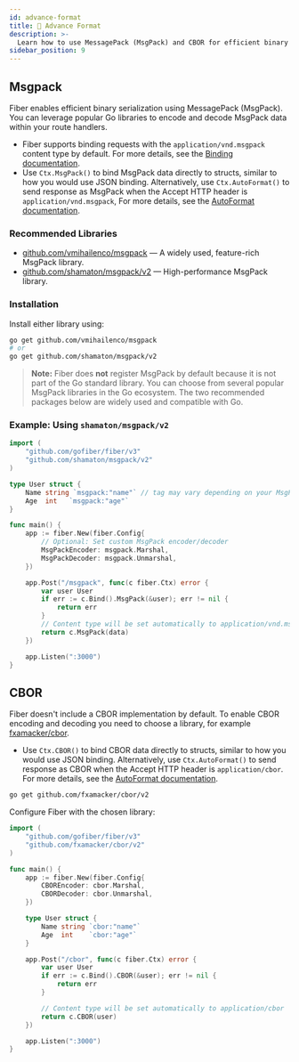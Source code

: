 ```yaml
---
id: advance-format
title: 🐛 Advance Format
description: >-
  Learn how to use MessagePack (MsgPack) and CBOR for efficient binary serialization in Fiber applications.
sidebar_position: 9
---
```


## Msgpack

Fiber enables efficient binary serialization using MessagePack (MsgPack). You can leverage popular Go libraries to encode and decode MsgPack data within your route handlers.

- Fiber supports binding requests with the `application/vnd.msgpack` content type by default. For more details, see the [Binding documentation](../api/bind.md#msgpack).
- Use `Ctx.MsgPack()` to bind MsgPack data directly to structs, similar to how you would use JSON binding. Alternatively, use `Ctx.AutoFormat()` to send response as MsgPack when the Accept HTTP header is `application/vnd.msgpack`, For more details, see the [AutoFormat documentation](../api/ctx.md#autoformat).

### Recommended Libraries

- [github.com/vmihailenco/msgpack](https://pkg.go.dev/github.com/vmihailenco/msgpack) — A widely used, feature-rich MsgPack library.
- [github.com/shamaton/msgpack/v2](https://pkg.go.dev/github.com/shamaton/msgpack/v2) — High-performance MsgPack library.

### Installation

Install either library using:

```bash
go get github.com/vmihailenco/msgpack
# or
go get github.com/shamaton/msgpack/v2
```

> **Note:** Fiber does **not** register MsgPack by default because it is not part of the Go standard library. You can choose from several popular MsgPack libraries in the Go ecosystem. The two recommended packages below are widely used and compatible with Go.

### Example: Using `shamaton/msgpack/v2`

```go
import (
    "github.com/gofiber/fiber/v3"
    "github.com/shamaton/msgpack/v2"
)

type User struct {
    Name string `msgpack:"name"` // tag may vary depending on your MsgPack library
    Age  int   `msgpack:"age"`
}

func main() {
    app := fiber.New(fiber.Config{
        // Optional: Set custom MsgPack encoder/decoder
        MsgPackEncoder: msgpack.Marshal,
        MsgPackDecoder: msgpack.Unmarshal,
    })

    app.Post("/msgpack", func(c fiber.Ctx) error {
        var user User
        if err := c.Bind().MsgPack(&user); err != nil {
            return err
        }
        // Content type will be set automatically to application/vnd.msgpack
        return c.MsgPack(data)
    })

    app.Listen(":3000")
}
```

## CBOR

Fiber doesn't include a CBOR implementation by default. To enable CBOR encoding and decoding you need to choose a library, for example [fxamacker/cbor](https://github.com/fxamacker/cbor).

- Use `Ctx.CBOR()` to bind CBOR data directly to structs, similar to how you would use JSON binding. Alternatively, use `Ctx.AutoFormat()` to send response as CBOR when the Accept HTTP header is `application/cbor`. For more details, see the [AutoFormat documentation](../api/ctx.md#autoformat).

```bash
go get github.com/fxamacker/cbor/v2
```

Configure Fiber with the chosen library:

```go
import (
    "github.com/gofiber/fiber/v3"
    "github.com/fxamacker/cbor/v2"
)

func main() {
    app := fiber.New(fiber.Config{
        CBOREncoder: cbor.Marshal,
        CBORDecoder: cbor.Unmarshal,
    })

    type User struct {
        Name string `cbor:"name"`
        Age  int    `cbor:"age"`
    }

    app.Post("/cbor", func(c fiber.Ctx) error {
        var user User
        if err := c.Bind().CBOR(&user); err != nil {
            return err
        }

        // Content type will be set automatically to application/cbor
        return c.CBOR(user)
    })

    app.Listen(":3000")
}
```
